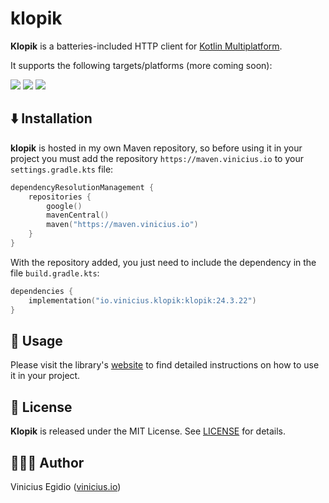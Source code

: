 # klopik

**Klopik** is a batteries-included HTTP client for [Kotlin Multiplatform](https://github.com/Kotlin/multiplatform-library-template).

It supports the following targets/platforms (more coming soon):

![](https://img.shields.io/badge/macOS-000000?style=for-the-badge&logo=macos&logoColor=white) ![](https://img.shields.io/badge/Linux-FCC624?style=for-the-badge&logo=linux&logoColor=black) ![](https://img.shields.io/badge/Windows-0078D4?style=for-the-badge&logo=windows&logoColor=white)

## ⬇️ Installation

**klopik** is hosted in my own Maven repository, so before using it in your project you must add the repository `https://maven.vinicius.io` to your `settings.gradle.kts` file:

```kotlin
dependencyResolutionManagement {
    repositories {
        google()
        mavenCentral()
        maven("https://maven.vinicius.io")
    }
}
```

With the repository added, you just need to include the dependency in the file `build.gradle.kts`:

```kotlin
dependencies {
    implementation("io.vinicius.klopik:klopik:24.3.22")
}
```

## 🤖 Usage

Please visit the library's [website](https://vegidio.github.io/klopik) to find detailed instructions on how to use it in your project.

## 📝 License

**Klopik** is released under the MIT License. See [LICENSE](LICENSE) for details.

## 👨🏾‍💻 Author

Vinicius Egidio ([vinicius.io](http://vinicius.io))
